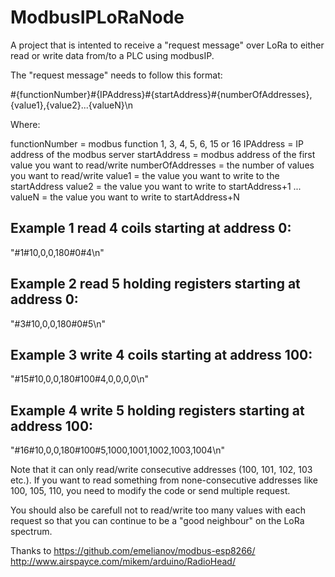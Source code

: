 # ModbusIPLoRaNode

A project that is intented to receive a "request message" over LoRa to either read or write data from/to a PLC using modbusIP.



The "request message" needs to follow this format:

#{functionNumber}#{IPAddress}#{startAddress}#{numberOfAddresses},{value1},{value2}...{valueN}\n

Where:

functionNumber = modbus function 1, 3, 4, 5, 6, 15 or 16
IPAddress = IP address of the modbus server
startAddress = modbus address of the first value you want to read/write
numberOfAddresses = the number of values you want to read/write
value1 = the value you want to write to the startAddress
value2 = the value you want to write to startAddress+1
...
valueN = the value you want to write to startAddress+N


## Example 1 read 4 coils starting at address 0: 

"#1#10,0,0,180#0#4\n"

## Example 2 read 5 holding registers starting at address 0:

"#3#10,0,0,180#0#5\n"

## Example 3 write 4 coils starting at address 100:

"#15#10,0,0,180#100#4,0,0,0,0\n"

## Example 4 write 5 holding registers starting at address 100:

"#16#10,0,0,180#100#5,1000,1001,1002,1003,1004\n"


Note that it can only read/write consecutive addresses (100, 101, 102, 103 etc.). If you want to read something from none-consecutive addresses like  100, 105, 110, you need to modify the code or send multiple request.

You should also be carefull not to read/write too many values with each request so that you can continue to be a "good neighbour" on the LoRa spectrum. 

Thanks to 
https://github.com/emelianov/modbus-esp8266/
http://www.airspayce.com/mikem/arduino/RadioHead/

